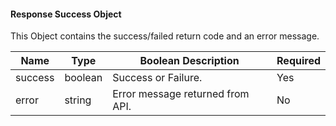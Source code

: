 <!-- markdownlint-disable MD041 -->
#### Response Success Object

This Object contains the success/failed return code and an error message.

| Name    | Type    | Boolean Description              | Required |
|---------|---------|----------------------------------|----------|
| success | boolean | Success or Failure.              | Yes      |
| error   | string  | Error message returned from API. | No       |
